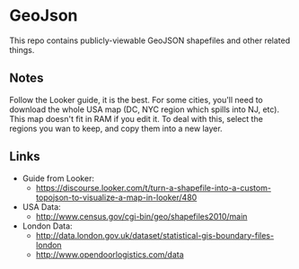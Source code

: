 # GeoJson

This repo contains publicly-viewable GeoJSON shapefiles and other related things.

## Notes

Follow the Looker guide, it is the best.  For some cities, you'll need to download the whole USA map (DC, NYC region which spills into NJ, etc).  This map doesn't fit in RAM if you edit it.  To deal with this, select the regions you wan to keep, and copy them into a new layer. 

## Links

- Guide from Looker: 
  - https://discourse.looker.com/t/turn-a-shapefile-into-a-custom-topojson-to-visualize-a-map-in-looker/480
- USA Data: 
  - http://www.census.gov/cgi-bin/geo/shapefiles2010/main
- London Data: 
  - http://data.london.gov.uk/dataset/statistical-gis-boundary-files-london 
  - http://www.opendoorlogistics.com/data

